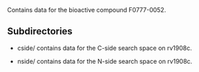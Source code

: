 Contains data for the bioactive compound F0777-0052.

## Subdirectories

- cside/ contains data for the C-side search space on rv1908c.

- nside/ contains data for the N-side search space on rv1908c.

